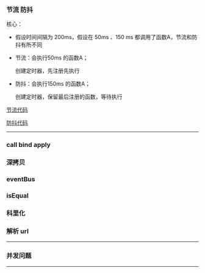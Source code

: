 ### 节流 防抖

核心：

- 假设时间间隔为 200ms，假设在 50ms 、150 ms 都调用了函数A，节流和防抖有所不同

- 节流：会执行50ms 的函数A；

  创建定时器，先注册先执行

- 防抖：会执行150ms 的函数A；

  创建定时器，保留最后注册的函数，等待执行

[节流代码](https://github.com/wojiaofengzhongzhuifeng/pracise-code/blob/main/09-%E8%8A%82%E6%B5%81.html)

[防抖代码](https://github.com/wojiaofengzhongzhuifeng/pracise-code/blob/main/68-%E9%98%B2%E6%8A%96.html)

---

### call bind apply

### 深拷贝

### eventBus

### isEqual

### 科里化

### 解析 url 

---

### 并发问题

---



